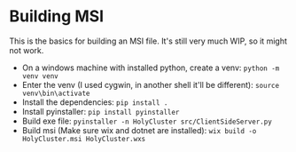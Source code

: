 # Building MSI
This is the basics for building an MSI file.
It's still very much WIP, so it might not work.

* On a windows machine with installed python, create a venv:
    `python -m venv venv`
* Enter the venv (I used cygwin, in another shell it'll be different):
    `source venv\bin\activate`
* Install the dependencies:
    `pip install .`
* Install pyinstaller:
    `pip install pyinstaller`
* Build exe file:
    `pyinstaller -n HolyCluster src/ClientSideServer.py`
* Build msi (Make sure wix and dotnet are installed):
    `wix build -o HolyCluster.msi HolyCluster.wxs`
